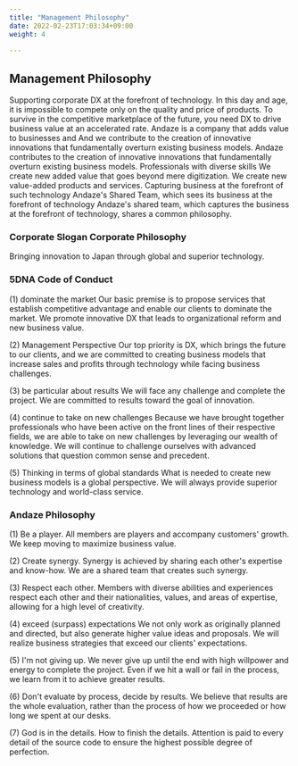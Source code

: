 ```yaml
---
title: "Management Philosophy"
date: 2022-02-23T17:03:34+09:00
weight: 4
 
---
```

## Management Philosophy
Supporting corporate DX at the forefront of technology.
In this day and age, it is impossible to compete only on the quality and price of products.
To survive in the competitive marketplace of the future, you need
DX to drive business value at an accelerated rate.
Andaze is a company that adds value to businesses and
And we contribute to the creation of innovative innovations that fundamentally overturn existing business models.
Andaze contributes to the creation of innovative innovations that fundamentally overturn existing business models.
Professionals with diverse skills
We create new added value that goes beyond mere digitization.
We create new value-added products and services.
Capturing business at the forefront of such technology
Andaze's Shared Team, which sees its business at the forefront of technology
Andaze's shared team, which captures the business at the forefront of technology, shares a common philosophy.

### Corporate Slogan Corporate Philosophy
Bringing innovation to Japan through global and superior technology.


### 5DNA Code of Conduct
(1)	dominate the market
Our basic premise is to propose services that establish competitive advantage and enable our clients to dominate the market. We promote innovative DX that leads to organizational reform and new business value.

(2)	Management Perspective
Our top priority is DX, which brings the future to our clients, and we are committed to creating business models that increase sales and profits through technology while facing business challenges.

(3)	be particular about results
We will face any challenge and complete the project. We are committed to results toward the goal of innovation.

(4)	continue to take on new challenges
Because we have brought together professionals who have been active on the front lines of their respective fields, we are able to take on new challenges by leveraging our wealth of knowledge. We will continue to challenge ourselves with advanced solutions that question common sense and precedent.

(5)	Thinking in terms of global standards
What is needed to create new business models is a global perspective. We will always provide superior technology and world-class service.

### Andaze Philosophy
(1)	Be a player.
All members are players and accompany customers' growth. We keep moving to maximize business value.

(2)	Create synergy.
Synergy is achieved by sharing each other's expertise and know-how. We are a shared team that creates such synergy.

(3)	Respect each other.
Members with diverse abilities and experiences respect each other and their nationalities, values, and areas of expertise, allowing for a high level of creativity.

(4)	exceed (surpass) expectations
We not only work as originally planned and directed, but also generate higher value ideas and proposals. We will realize business strategies that exceed our clients' expectations.

(5)	I'm not giving up.
We never give up until the end with high willpower and energy to complete the project. Even if we hit a wall or fail in the process, we learn from it to achieve greater results.

(6)	Don't evaluate by process, decide by results.
We believe that results are the whole evaluation, rather than the process of how we proceeded or how long we spent at our desks.

(7)	God is in the details.
How to finish the details. Attention is paid to every detail of the source code to ensure the highest possible degree of perfection.